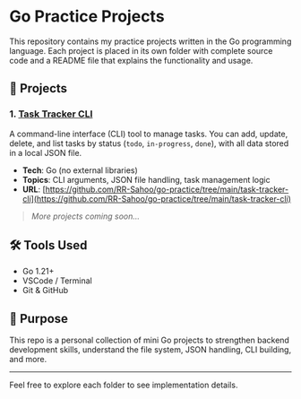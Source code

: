 # Go Practice Projects

This repository contains my practice projects written in the Go programming language. Each project is placed in its own folder with complete source code and a README file that explains the functionality and usage.

## 📁 Projects

### 1. [Task Tracker CLI](./task-tracker-cli)

A command-line interface (CLI) tool to manage tasks. You can add, update, delete, and list tasks by status (`todo`, `in-progress`, `done`), with all data stored in a local JSON file.

- **Tech**: Go (no external libraries)
- **Topics**: CLI arguments, JSON file handling, task management logic
- **URL**: [https://github.com/RR-Sahoo/go-practice/tree/main/task-tracker-cli](https://github.com/RR-Sahoo/go-practice/tree/main/task-tracker-cli)

> _More projects coming soon..._

## 🛠️ Tools Used

- Go 1.21+
- VSCode / Terminal
- Git & GitHub

## 📌 Purpose

This repo is a personal collection of mini Go projects to strengthen backend development skills, understand the file system, JSON handling, CLI building, and more.

---

Feel free to explore each folder to see implementation details.
